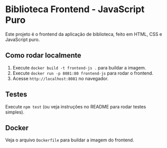 # Biblioteca Frontend - JavaScript Puro

Este projeto é o frontend da aplicação de biblioteca, feito em HTML, CSS e JavaScript puro.

## Como rodar localmente

1. Execute `docker build -t frontend-js .` para buildar a imagem.
2. Execute `docker run -p 8081:80 frontend-js` para rodar o frontend.
3. Acesse `http://localhost:8081` no navegador.

## Testes
Execute `npm test` (ou veja instruções no README para rodar testes simples).

## Docker
Veja o arquivo `Dockerfile` para buildar a imagem do frontend.

